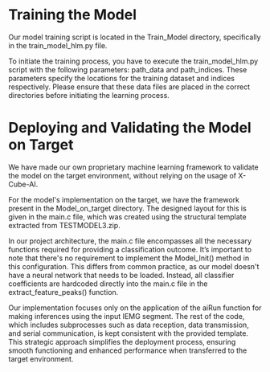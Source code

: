 # Training the Model
Our model training script is located in the Train_Model directory, specifically in the train_model_hlm.py file. 



To initiate the training process, you have to execute the train_model_hlm.py script with the following parameters: path_data and path_indices. These parameters specify the locations for the training dataset and indices respectively. Please ensure that these data files are placed in the correct directories before initiating the learning process.


# Deploying and Validating the Model on Target
We have made our own proprietary machine learning framework to validate the model on the target environment, without relying on the usage of X-Cube-AI.

For the model's implementation on the target, we have the framework present in the Model_on_target directory. The designed layout for this is given in the main.c file, which was created using the structural template extracted from TESTMODEL3.zip.

In our project architecture, the main.c file encompasses all the necessary functions required for providing a classification outcome. It’s important to note that there's no requirement to implement the Model_Init() method in this configuration. This differs from common practice, as our model doesn't have a neural network that needs to be loaded. Instead, all classifier coefficients are hardcoded directly into the main.c file in the extract_feature_peaks() function.

Our implementation focuses only on the application of the aiRun function for making inferences using the input IEMG segment. The rest of the code, which includes subprocesses such as data reception, data transmission, and serial communication, is kept consistent with the provided template. This strategic approach simplifies the deployment process, ensuring smooth functioning and enhanced performance when transferred to the target environment.


